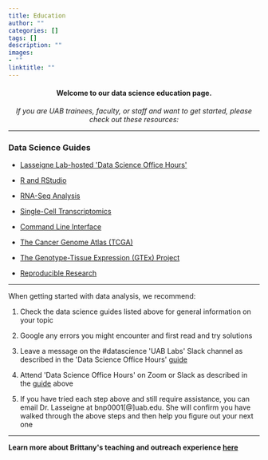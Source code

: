 ```yaml
---
title: Education
author: ""
categories: []
tags: []
description: ""
images:
- ""
linktitle: ""
---
```


#### <p style="text-align:center;">Welcome to our data science education page.</p>

_<p style="text-align:center;">If you are UAB trainees, faculty, or staff and want to get started, please check out these resources:</p>_

---
### Data Science Guides
<ul>
<li><p><a href="https://docs.google.com/document/d/174JsfrSy2XVpeCmQtDJKOXHMqT3XzyEHrN5qXWFPiJs/edit?usp=sharing" target="_blank">Lasseigne Lab-hosted 'Data Science Office Hours'</a><p></li>
<li><p><a href="/education/education_resources/rmasterguide.html" target="_blank">R and RStudio</a></p></li>
<li><p><a href="/education/education_resources/rnaseqguide.html" target="_blank">RNA-Seq Analysis</a></p></li>
<li><p><a href="/education/education_resources/singlecellguide.html" target="_blank">Single-Cell Transcriptomics</a></p></li>
<li><p><a href="/education/education_resources/commandlineguide.html" target="_blank">Command Line Interface</a></p></li>
<li><p><a href="/education/education_resources/tcgaguide.html" target="_blank">The Cancer Genome Atlas (TCGA)</a></p></li>
<li><p><a href="/education/education_resources/gtexguide.html" target="_blank">The Genotype-Tissue Expression (GTEx) Project</a></p></li>
<li><p><a href="/education/education_resources/reproducibilityguide.html" target="_blank">Reproducible Research</a></p></li>
</ul>

---

When getting started with data analysis, we recommend:
<ol>
<li><p>Check the data science guides listed above for general information on your topic</p></li>
<li><p>Google any errors you might encounter and first read and try solutions</p></li>
<li><p>Leave a message on the #datascience 'UAB Labs' Slack channel as described in the 'Data Science Office Hours' <a href="https://docs.google.com/document/d/174JsfrSy2XVpeCmQtDJKOXHMqT3XzyEHrN5qXWFPiJs/edit?usp=sharing" target="_blank">guide</a></p></li>
<li><p>Attend 'Data Science Office Hours' on Zoom or Slack as described in the <a href="https://docs.google.com/document/d/174JsfrSy2XVpeCmQtDJKOXHMqT3XzyEHrN5qXWFPiJs/edit?usp=sharing" target="_blank">guide</a> above</p></li>
<li><p>If you have tried each step above and still require assistance, you can email Dr. Lasseigne at bnp0001[@]uab.edu. She will confirm you have walked through the above steps and then help you figure out your next one</p></li>
</ol>

---

**Learn more about Brittany's teaching and outreach experience <a href="/brittany-education/index.html">here</a>**
